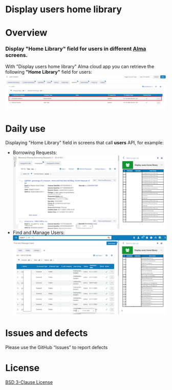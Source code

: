 # Display users home library

# Overview

### Display "Home Library" field for users in different [Alma](https://www.exlibrisgroup.com/products/alma-library-services-platform/) screens.

With "Display users home library" Alma cloud app you can retrieve the following **"Home Library"** field for users:
![User Details - Statistics Tab](./cloudapp/src/assets/home_library_field.png)

# Daily use

Displaying "Home Library" field in screens that call **users** API, for example:
* Borrowing Requests:
![Borrowing Requests Screen](./cloudapp/src/assets/borrowing_requests_screen.png)
* Find and Manage Users:
![Find and Manage Users Screen](./cloudapp/src/assets/find_and_manage_users_screen.png)

# Issues and defects
Please use the GitHub “Issues” to report defects

# License
[BSD 3-Clause License](./LICENSE)





